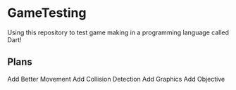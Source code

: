 GameTesting
===========

Using this repository to test game making in a programming language called Dart!

Plans
----------

Add Better Movement
Add Collision Detection
Add Graphics
Add Objective
